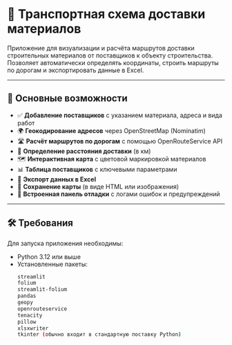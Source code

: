 # 🚚 Транспортная схема доставки материалов

Приложение для визуализации и расчёта маршрутов доставки строительных материалов от поставщиков к объекту строительства. Позволяет автоматически определять координаты, строить маршруты по дорогам и экспортировать данные в Excel.



---

## 📌 Основные возможности

- ✅ **Добавление поставщиков** с указанием материала, адреса и вида работ
- 🌍 **Геокодирование адресов** через OpenStreetMap (Nominatim)
- 🛣️ **Расчёт маршрутов по дорогам** с помощью OpenRouteService API
- 📏 **Определение расстояния доставки** (в км)
- 🗺️ **Интерактивная карта** с цветовой маркировкой материалов
- 📊 **Таблица поставщиков** с ключевыми параметрами
- 💾 **Экспорт данных в Excel**
- 📸 **Сохранение карты** (в виде HTML или изображения)
- 🐛 **Встроенная панель отладки** с логами ошибок и предупреждений

---

## 🛠️ Требования

Для запуска приложения необходимы:

- Python 3.12 или выше
- Установленные пакеты:
  ```bash
  streamlit
  folium
  streamlit-folium
  pandas
  geopy
  openrouteservice
  tenacity
  pillow
  xlsxwriter
  tkinter (обычно входит в стандартную поставку Python)